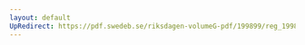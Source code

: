 ```yaml
---
layout: default
UpRedirect: https://pdf.swedeb.se/riksdagen-volumeG-pdf/199899/reg_199899/reg_199899_0048.pdf
---
```

